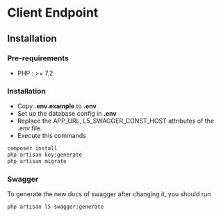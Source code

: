 # Client Endpoint

## Installation 

### Pre-requirements 

* PHP : >= 7.2

### Installation

 * Copy **.env.example** to **.env**
 * Set up the database config in **.env**
 * Replace the APP_URL, L5_SWAGGER_CONST_HOST attributes of the .env file.
 * Execute this commands 
```bash
composer install
php artisan key:generate
php artisan migrate
```

### Swagger

To generate the new docs of swagger after changing it, you should run 

```bash
php artisan l5-swagger:generate
```
